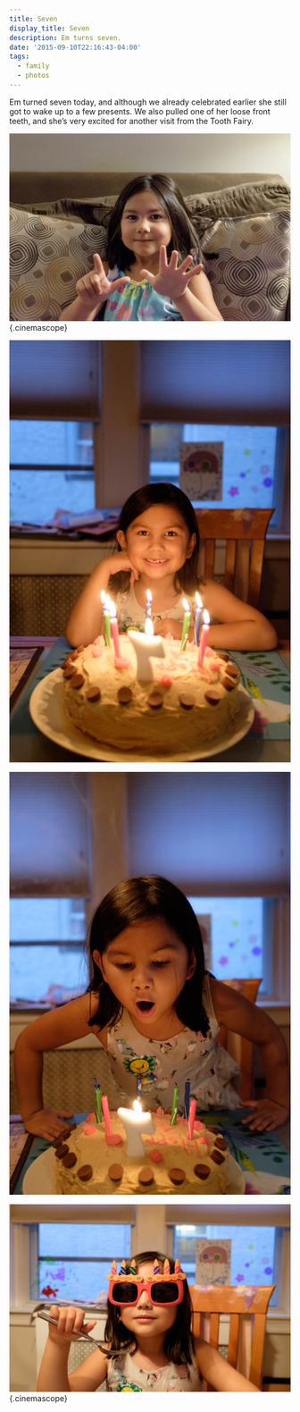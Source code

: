 ```yaml
---
title: Seven
display_title: Seven
description: Em turns seven.
date: '2015-09-10T22:16:43-04:00'
tags:
  - family
  - photos
---
```

Em turned seven today, and although we already celebrated earlier she still got to wake up to a few presents. We also pulled one of her loose front teeth, and she’s very excited for another visit from the Tooth Fairy.

![Amelia holding up seven fingers.](seven.jpg "Seven"){.cinemascope}

![Girl with a birthday cake lit by candles.](em-cake-1.jpg "Candles")

![Girl blowing out a “7” candle on a birthday cake.](em-cake-2.jpg "Make a wish")

![Girl wearing birthday candle sunglasses.](em-cake-3.jpg "Happy birthday"){.cinemascope}
